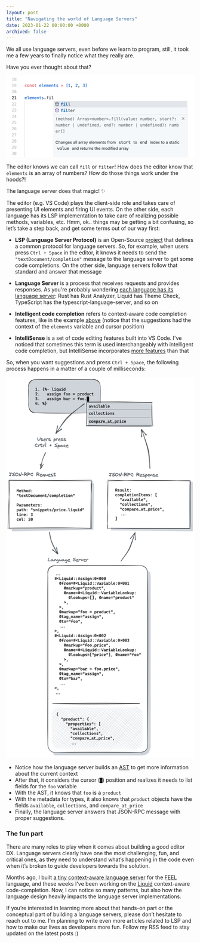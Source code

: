 ```yaml
---
layout: post
title: "Navigating the world of Language Servers"
date: 2023-01-22 00:00:00 +0000
archived: false
---
```


We all use language servers, even before we learn to program, still, it took me a few years to finally notice what they really are.

Have you ever thought about that?

[![Language Server demo](/assets/language-server-demo.png "Language Server demo")](/assets/language-server-demo.png)

The editor knows we can call `fill` or `filter`! How does the editor know that `elements` is an array of numbers? How do those things work under the hoods?!

The language server does that magic! ✨

The editor (e.g. VS Code) plays the client-side role and takes care of presenting UI elements and firing UI events. On the other side, each language has its LSP implementation to take care of realizing possible methods, variables, etc. Hmm, ok.. things may be getting a bit confusing, so let’s take a step back, and get some terms out of our way first:

- **LSP (Language Server Protocol)** is an Open-Source [project](https://github.com/Microsoft/language-server-protocol) that defines a common protocol for language servers. So, for example, when users press `Ctrl + Space` in the editor, it knows it needs to send the `"textDocument/completion"` message to the language server to get some code completions. On the other side, language servers follow that standard and answer that message

- **Language Server** is a process that receives requests and provides responses. As you're probably wondering [each language has its language server](https://microsoft.github.io/language-server-protocol/implementors/servers/): Rust has Rust Analyzer, Liquid has Theme Check, TypeScript has the typescript-language-server, and so on

- **Intelligent code completion** refers to context-aware code completion features, like in the example [above](/assets/language-server-demo.png) (notice that the suggestions had the context of the `elements` variable and cursor position)

- **IntelliSense** is a set of code editing features built into VS Code. I've noticed that sometimes this term is used interchangeably with intelligent code completion, but IntelliSense incorporates [more features](https://code.visualstudio.com/docs/editor/intellisense#_intellisense-features) than that

So, when you want suggestions and press `Ctrl + Space`, the following process happens in a matter of a couple of milliseconds:

[![Language Server Protocol overview](/assets/language-server-overview.png "Language Server Protocol overview")](/assets/language-server-overview.png)

- Notice how the language server builds an [AST](https://en.wikipedia.org/wiki/Abstract_syntax_tree) to get more information about the current context
- After that, it considers the cursor (`█`) position and realizes it needs to list fields for the `foo` variable
- With the AST, it knows that `foo` is a `product`
- With the metadata for types, it also knows that `product` objects have the fields `available`, `collections`, and `compare_at_price`
- Finally, the language server answers that JSON-RPC message with proper suggestions.


### The fun part

There are many roles to play when it comes about building a good editor DX. Language servers clearly have one the most challenging, fun, and critical ones, as they need to understand what’s happening in the code even when it’s broken to guide developers towards the solution.

Months ago, I built [a tiny context-aware language server](https://karreiro.com/2021/03/30/how-the-new-feel-code-completion-works-under-the-hoods) for the [FEEL](https://learn-dmn-in-15-minutes.com/learn/the-feel-language) language, and these weeks I've been working on the [Liquid](https://shopify.github.io/liquid) context-aware code-completion. Now, I can notice so many patterns, but also how the language design heavily impacts the language server implementations.

If you’re interested in learning more about that hands-on part or the conceptual part of building a language servers, please don’t hesitate to reach out to me. I’m planning to write even more articles related to LSP and how to make our lives as developers more fun. Follow my RSS feed to stay updated on the latest posts :)


